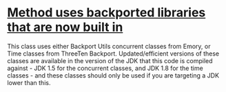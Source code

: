 # [Method uses backported libraries that are now built in](http://fb-contrib.sourceforge.net/bugdescriptions.html#BRPI_BACKPORT_REUSE_PUBLIC_IDENTIFIERS)

This class uses either Backport Utils concurrent classes from Emory, or Time classes from ThreeTen Backport.
			Updated/efficient versions of these classes are available in the version of the JDK that this code is compiled against -
			JDK 1.5 for the concurrent classes, and JDK 1.8 for the time classes - and these
			classes should only be used if you are targeting a JDK lower than this.